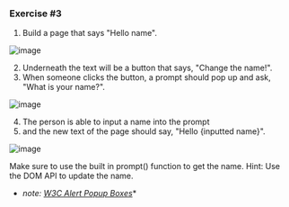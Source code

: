 ### Exercise #3
1. Build a page that says "Hello name".

![image](https://user-images.githubusercontent.com/67027761/224000872-b84969a7-d352-4e39-bcfb-38163e64b1f5.png)

2. Underneath the text will be a button that says, "Change the name!". 
3. When someone clicks the button, a prompt should pop up and ask, "What is your name?". 

![image](https://user-images.githubusercontent.com/67027761/224001095-c2761cec-97c3-48a9-ba7e-4ad62196666a.png)

4. The person is able to input a name into the prompt 
5. and the new text of the page should say, "Hello {inputted name}".

![image](https://user-images.githubusercontent.com/67027761/224001346-82abcaae-2a88-4e2f-b1d3-944501b2bb10.png)


Make sure to use the built in prompt() function to get the name. Hint: Use the DOM API to update the name.
* *note: [W3C Alert Popup Boxes](https://www.w3schools.com/js/js_popup.asp)**
